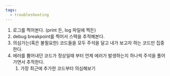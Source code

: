 ```yaml
---
tags:
  - troubleshooting
---
```



1. 로그를 찍어본다. (print 든, log 파일에 찍든)
2. debug breakpoint를 찍어서 스택을 추적해본다.
3. 의심가는(혹은 불필요한) 코드들을 모두 주석을 달고 내가 보고자 하는 코드만 집중한다.
4. 에러를 뿜어내던 코드가 정상일때 부터 언제 에러가 발생하는지 하나씩 주석을 풀어가면서 추적한다.
    1. 가장 최근에 추가한 코드부터 의심해보기